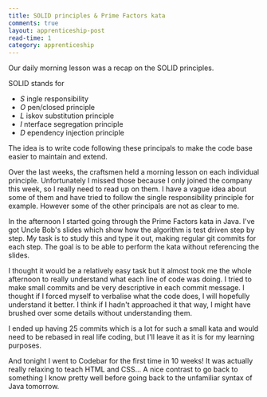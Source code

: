 ```yaml
---
title: SOLID principles & Prime Factors kata
comments: true
layout: apprenticeship-post
read-time: 1
category: apprenticeship
---
```


Our daily morning lesson was a recap on the SOLID principles.

<!--break-->

SOLID stands for

- _S_ ingle responsibility
- _O_ pen/closed principle
- _L_ iskov substitution principle
- _I_ nterface segregation principle
- _D_ ependency injection principle

The idea is to write code following these principals to make the code base easier to maintain and extend.

Over the last weeks, the craftsmen held a morning lesson on each individual principle. Unfortunately I missed those because I only joined the company this week, so I really need to read up on them. I have a vague idea about some of them and have tried to follow the single responsibility principle for example. However some of the other principals are not as clear to me.

In the afternoon I started going through the Prime Factors kata in Java. I've got Uncle Bob's slides which show how the algorithm is test driven step by step. My task is to study this and type it out, making regular git commits for each step. The goal is to be able to perform the kata without referencing the slides.

I thought it would be a relatively easy task but it almost took me the whole afternoon to really understand what each line of code was doing. I tried to make small commits and be very descriptive in each commit message. I thought if I forced myself to verbalise what the code does, I will hopefully understand it better. I think if I hadn't approached it that way, I might have brushed over some details without understanding them. 

I ended up having 25 commits which is a lot for such a small kata and would need to be rebased in real life coding, but I'll leave it as it is for my learning purposes.

And tonight I went to Codebar for the first time in 10 weeks! It was actually really relaxing to teach HTML and CSS... A nice contrast to go back to something I know pretty well before going back to the unfamiliar syntax of Java tomorrow.